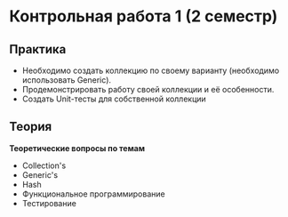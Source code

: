 # Контрольная работа 1 (2 семестр)

## Практика

* Необходимо создать коллекцию по своему варианту (необходимо использовать Generic).
* Продемонстрировать работу своей коллекции и её особенности.
* Создать Unit-тесты для собственной коллекции

 ## Теория

**Теоретические вопросы по темам**
* Collection's
* Generic's
* Hash
* Функциональное программирование
* Тестирование
